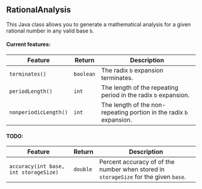 RationalAnalysis
-------------

This Java class allows you to generate a mathematical analysis for a given rational
number in any valid base `b`.

#### Current features:

| Feature | Return | Description |
|---------|--------|-------------|
| `terminates()` | `boolean` | The radix `b` expansion terminates. |
| `periodLength()` | `int` | The length of the repeating period in the radix `b` expansion. |
| `nonperiodicLength()` | `int` | The length of the non-repeating portion in the radix `b` expansion. |


#### TODO:


| Feature | Return | Description |
|---------|--------|-------------|
| `accuracy(int base, int storageSize)` | `double` | Percent accuracy of of the number when stored in `storageSize` for the given `base`. |
